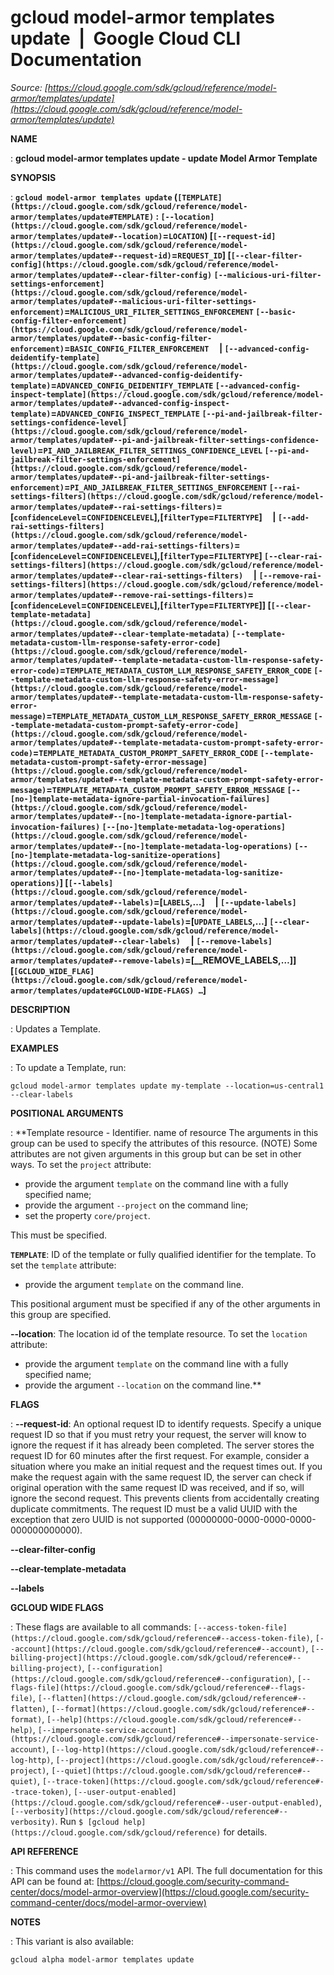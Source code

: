 # gcloud model-armor templates update  |  Google Cloud CLI Documentation

*Source: [https://cloud.google.com/sdk/gcloud/reference/model-armor/templates/update](https://cloud.google.com/sdk/gcloud/reference/model-armor/templates/update)*

**NAME**

: **gcloud model-armor templates update - update Model Armor Template**

**SYNOPSIS**

: **`gcloud model-armor templates update` (`[TEMPLATE](https://cloud.google.com/sdk/gcloud/reference/model-armor/templates/update#TEMPLATE)` : `[--location](https://cloud.google.com/sdk/gcloud/reference/model-armor/templates/update#--location)`=`LOCATION`) [`[--request-id](https://cloud.google.com/sdk/gcloud/reference/model-armor/templates/update#--request-id)`=`REQUEST_ID`] [`[--clear-filter-config](https://cloud.google.com/sdk/gcloud/reference/model-armor/templates/update#--clear-filter-config)` `[--malicious-uri-filter-settings-enforcement](https://cloud.google.com/sdk/gcloud/reference/model-armor/templates/update#--malicious-uri-filter-settings-enforcement)`=`MALICIOUS_URI_FILTER_SETTINGS_ENFORCEMENT` `[--basic-config-filter-enforcement](https://cloud.google.com/sdk/gcloud/reference/model-armor/templates/update#--basic-config-filter-enforcement)`=`BASIC_CONFIG_FILTER_ENFORCEMENT`     | `[--advanced-config-deidentify-template](https://cloud.google.com/sdk/gcloud/reference/model-armor/templates/update#--advanced-config-deidentify-template)`=`ADVANCED_CONFIG_DEIDENTIFY_TEMPLATE` `[--advanced-config-inspect-template](https://cloud.google.com/sdk/gcloud/reference/model-armor/templates/update#--advanced-config-inspect-template)`=`ADVANCED_CONFIG_INSPECT_TEMPLATE` `[--pi-and-jailbreak-filter-settings-confidence-level](https://cloud.google.com/sdk/gcloud/reference/model-armor/templates/update#--pi-and-jailbreak-filter-settings-confidence-level)`=`PI_AND_JAILBREAK_FILTER_SETTINGS_CONFIDENCE_LEVEL` `[--pi-and-jailbreak-filter-settings-enforcement](https://cloud.google.com/sdk/gcloud/reference/model-armor/templates/update#--pi-and-jailbreak-filter-settings-enforcement)`=`PI_AND_JAILBREAK_FILTER_SETTINGS_ENFORCEMENT` `[--rai-settings-filters](https://cloud.google.com/sdk/gcloud/reference/model-armor/templates/update#--rai-settings-filters)`=[`confidenceLevel`=`CONFIDENCELEVEL`],[`filterType`=`FILTERTYPE`]     | `[--add-rai-settings-filters](https://cloud.google.com/sdk/gcloud/reference/model-armor/templates/update#--add-rai-settings-filters)`=[`confidenceLevel`=`CONFIDENCELEVEL`],[`filterType`=`FILTERTYPE`] `[--clear-rai-settings-filters](https://cloud.google.com/sdk/gcloud/reference/model-armor/templates/update#--clear-rai-settings-filters)`     | `[--remove-rai-settings-filters](https://cloud.google.com/sdk/gcloud/reference/model-armor/templates/update#--remove-rai-settings-filters)`=[`confidenceLevel`=`CONFIDENCELEVEL`],[`filterType`=`FILTERTYPE`]] [`[--clear-template-metadata](https://cloud.google.com/sdk/gcloud/reference/model-armor/templates/update#--clear-template-metadata)` `[--template-metadata-custom-llm-response-safety-error-code](https://cloud.google.com/sdk/gcloud/reference/model-armor/templates/update#--template-metadata-custom-llm-response-safety-error-code)`=`TEMPLATE_METADATA_CUSTOM_LLM_RESPONSE_SAFETY_ERROR_CODE` `[--template-metadata-custom-llm-response-safety-error-message](https://cloud.google.com/sdk/gcloud/reference/model-armor/templates/update#--template-metadata-custom-llm-response-safety-error-message)`=`TEMPLATE_METADATA_CUSTOM_LLM_RESPONSE_SAFETY_ERROR_MESSAGE` `[--template-metadata-custom-prompt-safety-error-code](https://cloud.google.com/sdk/gcloud/reference/model-armor/templates/update#--template-metadata-custom-prompt-safety-error-code)`=`TEMPLATE_METADATA_CUSTOM_PROMPT_SAFETY_ERROR_CODE` `[--template-metadata-custom-prompt-safety-error-message](https://cloud.google.com/sdk/gcloud/reference/model-armor/templates/update#--template-metadata-custom-prompt-safety-error-message)`=`TEMPLATE_METADATA_CUSTOM_PROMPT_SAFETY_ERROR_MESSAGE` `[--[no-]template-metadata-ignore-partial-invocation-failures](https://cloud.google.com/sdk/gcloud/reference/model-armor/templates/update#--[no-]template-metadata-ignore-partial-invocation-failures)` `[--[no-]template-metadata-log-operations](https://cloud.google.com/sdk/gcloud/reference/model-armor/templates/update#--[no-]template-metadata-log-operations)` `[--[no-]template-metadata-log-sanitize-operations](https://cloud.google.com/sdk/gcloud/reference/model-armor/templates/update#--[no-]template-metadata-log-sanitize-operations)`] [`[--labels](https://cloud.google.com/sdk/gcloud/reference/model-armor/templates/update#--labels)`=[`LABELS`,…]     | `[--update-labels](https://cloud.google.com/sdk/gcloud/reference/model-armor/templates/update#--update-labels)`=[`UPDATE_LABELS`,…] `[--clear-labels](https://cloud.google.com/sdk/gcloud/reference/model-armor/templates/update#--clear-labels)`     | `[--remove-labels](https://cloud.google.com/sdk/gcloud/reference/model-armor/templates/update#--remove-labels)`=[__REMOVE_LABELS,…]] [`[GCLOUD_WIDE_FLAG](https://cloud.google.com/sdk/gcloud/reference/model-armor/templates/update#GCLOUD-WIDE-FLAGS) …`]**

**DESCRIPTION**

: Updates a Template.

**EXAMPLES**

: To update a Template, run:
```
gcloud model-armor templates update my-template --location=us-central1 --clear-labels
```

**POSITIONAL ARGUMENTS**

: **Template resource - Identifier. name of resource The arguments in this group can
be used to specify the attributes of this resource. (NOTE) Some attributes are
not given arguments in this group but can be set in other ways.
To set the `project` attribute:

- provide the argument `template` on the command line with a fully
specified name;
- provide the argument `--project` on the command line;
- set the property `core/project`.

This must be specified.

**`TEMPLATE`**:
ID of the template or fully qualified identifier for the template.
To set the `template` attribute:

- provide the argument `template` on the command line.

This positional argument must be specified if any of the other arguments in this
group are specified.

**--location**:
The location id of the template resource.
To set the `location` attribute:

- provide the argument `template` on the command line with a fully
specified name;
- provide the argument `--location` on the command line.**

**FLAGS**

: **--request-id**:
An optional request ID to identify requests. Specify a unique request ID so that
if you must retry your request, the server will know to ignore the request if it
has already been completed. The server stores the request ID for 60 minutes
after the first request.
For example, consider a situation where you make an initial request and the
request times out. If you make the request again with the same request ID, the
server can check if original operation with the same request ID was received,
and if so, will ignore the second request. This prevents clients from
accidentally creating duplicate commitments.
The request ID must be a valid UUID with the exception that zero UUID is not
supported (00000000-0000-0000-0000-000000000000).

**--clear-filter-config**

**--clear-template-metadata**

**--labels**

**GCLOUD WIDE FLAGS**

: These flags are available to all commands: `[--access-token-file](https://cloud.google.com/sdk/gcloud/reference#--access-token-file)`,
`[--account](https://cloud.google.com/sdk/gcloud/reference#--account)`, `[--billing-project](https://cloud.google.com/sdk/gcloud/reference#--billing-project)`,
`[--configuration](https://cloud.google.com/sdk/gcloud/reference#--configuration)`,
`[--flags-file](https://cloud.google.com/sdk/gcloud/reference#--flags-file)`,
`[--flatten](https://cloud.google.com/sdk/gcloud/reference#--flatten)`, `[--format](https://cloud.google.com/sdk/gcloud/reference#--format)`, `[--help](https://cloud.google.com/sdk/gcloud/reference#--help)`, `[--impersonate-service-account](https://cloud.google.com/sdk/gcloud/reference#--impersonate-service-account)`,
`[--log-http](https://cloud.google.com/sdk/gcloud/reference#--log-http)`,
`[--project](https://cloud.google.com/sdk/gcloud/reference#--project)`, `[--quiet](https://cloud.google.com/sdk/gcloud/reference#--quiet)`, `[--trace-token](https://cloud.google.com/sdk/gcloud/reference#--trace-token)`, `[--user-output-enabled](https://cloud.google.com/sdk/gcloud/reference#--user-output-enabled)`,
`[--verbosity](https://cloud.google.com/sdk/gcloud/reference#--verbosity)`.
Run `$ [gcloud help](https://cloud.google.com/sdk/gcloud/reference)` for details.

**API REFERENCE**

: This command uses the `modelarmor/v1` API. The full documentation for
this API can be found at: [https://cloud.google.com/security-command-center/docs/model-armor-overview](https://cloud.google.com/security-command-center/docs/model-armor-overview)

**NOTES**

: This variant is also available:

```
gcloud alpha model-armor templates update
```